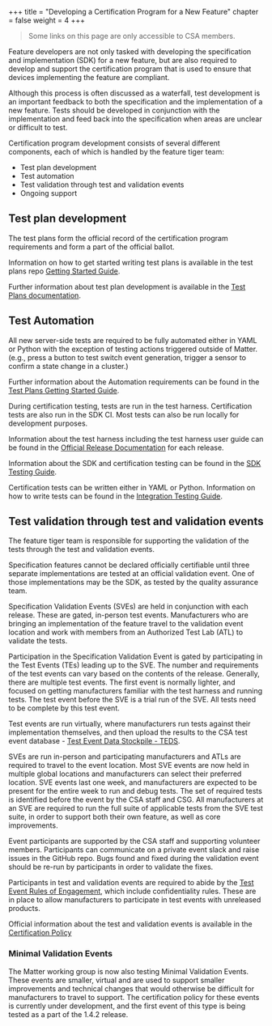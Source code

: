+++
title = "Developing a Certification Program for a New Feature"
chapter = false
weight = 4
+++

> Some links on this page are only accessible to CSA members.

Feature developers are not only tasked with developing the specification and implementation (SDK) for a new feature, but are also required to develop and support the certification program that is used to ensure that devices implementing the feature are compliant.

Although this process is often discussed as a waterfall, test development is an important feedback to both the specification and the implementation of a new feature. Tests should be developed in conjunction with the implementation and feed back into the specification when areas are unclear or difficult to test.

Certification program development consists of several different components, each of which is handled by the feature tiger team:
- Test plan development
- Test automation
- Test validation through test and validation events
- Ongoing support

## Test plan development
The test plans form the official record of the certification program requirements and form a part of the official ballot.

Information on how to get started writing test plans is available in the test plans repo [Getting Started Guide](https://github.com/CHIP-Specifications/chip-test-plans/blob/master/docs/getting_started.md).

Further information about test plan development is available in the [Test Plans documentation](https://github.com/CHIP-Specifications/chip-test-plans/tree/master/docs).

## Test Automation
All new server-side tests are required to be fully automated either in YAML or Python with the exception of testing actions triggered outside of Matter. (e.g., press a button to test switch event generation, trigger a sensor to confirm a state change in a cluster.)

Further information about the Automation requirements can be found in the [Test Plans Getting Started Guide](https://github.com/CHIP-Specifications/chip-test-plans/blob/master/docs/getting_started.md#automation-requirements).

During certification testing, tests are run in the test harness. Certification tests are also run in the SDK CI. Most tests can also be run locally for development purposes.

Information about the test harness including the test harness user guide can be found in the [Official Release Documentation](https://groups.csa-iot.org/wg/members-all/document/folder/2269) for each release.

Information about the SDK and certification testing can be found in the [SDK Testing Guide](https://project-chip.github.io/connectedhomeip-doc/testing/index.html).

Certification tests can be written either in YAML or Python. Information on how to write tests can be found in the [Integration Testing Guide](https://project-chip.github.io/connectedhomeip-doc/testing/integration_tests.html).

## Test validation through test and validation events
The feature tiger team is responsible for supporting the validation of the tests through the test and validation events.

Specification features cannot be declared officially certifiable until three separate implementations are tested at an official validation event. One of those implementations may be the SDK, as tested by the quality assurance team.

Specification Validation Events (SVEs) are held in conjunction with each release. These are gated, in-person test events. Manufacturers who are bringing an implementation of the feature travel to the validation event location and work with members from an Authorized Test Lab (ATL) to validate the tests.

Participation in the Specification Validation Event is gated by participating in the Test Events (TEs) leading up to the SVE. The number and requirements of the test events can vary based on the contents of the release. Generally, there are multiple test events. The first event is normally lighter, and focused on getting manufacturers familiar with the test harness and running tests. The test event before the SVE is a trial run of the SVE. All tests need to be complete by this test event.

Test events are run virtually, where manufacturers run tests against their implementation themselves, and then upload the results to the CSA test event database - [Test Event Data Stockpile - TEDS](https://zigbeecertifiedproducts.knack.com/test-event-data-stockpile-teds#teds-for-matter/).

SVEs are run in-person and participating manufacturers and ATLs are required to travel to the event location. Most SVE events are now held in multiple global locations and manufacturers can select their preferred location. SVE events last one week, and manufacturers are expected to be present for the entire week to run and debug tests. The set of required tests is identified before the event by the CSA staff and CSG. All manufacturers at an SVE are required to run the full suite of applicable tests from the SVE test suite, in order to support both their own feature, as well as core improvements.

Event participants are supported by the CSA staff and supporting volunteer members. Participants can communicate on a private event slack and raise issues in the GitHub repo. Bugs found and fixed during the validation event should be re-run by participants in order to validate the fixes.

Participants in test and validation events are required to abide by the [Test Event Rules of Engagement](https://groups.csa-iot.org/wg/members-all/document/128), which include confidentiality rules. These are in place to allow manufacturers to participate in test events with unreleased products.

Official information about the test and validation events is available in the [Certification Policy](https://groups.csa-iot.org/wg/members-all/document/previewpdf/125)

### Minimal Validation Events
The Matter working group is now also testing Minimal Validation Events. These events are smaller, virtual and are used to support smaller improvements and technical changes that would otherwise be difficult for manufacturers to travel to support. The certification policy for these events is currently under development, and the first event of this type is being tested as a part of the 1.4.2 release.